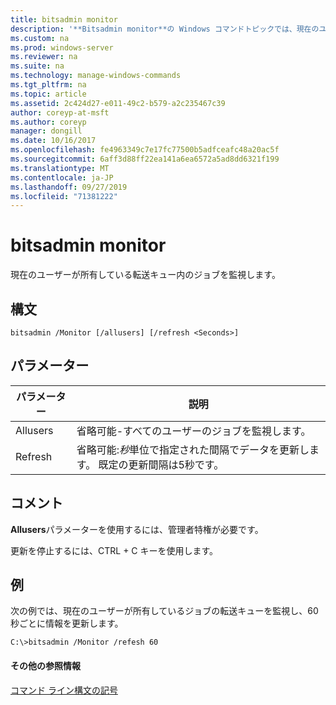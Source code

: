 ```yaml
---
title: bitsadmin monitor
description: '**Bitsadmin monitor**の Windows コマンドトピックでは、現在のユーザーが所有している転送キュー内のジョブを監視します。'
ms.custom: na
ms.prod: windows-server
ms.reviewer: na
ms.suite: na
ms.technology: manage-windows-commands
ms.tgt_pltfrm: na
ms.topic: article
ms.assetid: 2c424d27-e011-49c2-b579-a2c235467c39
author: coreyp-at-msft
ms.author: coreyp
manager: dongill
ms.date: 10/16/2017
ms.openlocfilehash: fe4963349c7e17fc77500b5adfceafc48a20ac5f
ms.sourcegitcommit: 6aff3d88ff22ea141a6ea6572a5ad8dd6321f199
ms.translationtype: MT
ms.contentlocale: ja-JP
ms.lasthandoff: 09/27/2019
ms.locfileid: "71381222"
---
```

# <a name="bitsadmin-monitor"></a>bitsadmin monitor



現在のユーザーが所有している転送キュー内のジョブを監視します。

## <a name="syntax"></a>構文

```
bitsadmin /Monitor [/allusers] [/refresh <Seconds>]
```

## <a name="parameters"></a>パラメーター

|パラメーター|説明|
|---------|-----------|
|Allusers|省略可能-すべてのユーザーのジョブを監視します。|
|Refresh|省略可能:*秒*単位で指定された間隔でデータを更新します。 既定の更新間隔は5秒です。|

## <a name="remarks"></a>コメント

**Allusers**パラメーターを使用するには、管理者特権が必要です。

更新を停止するには、CTRL + C キーを使用します。

## <a name="BKMK_examples"></a>例

次の例では、現在のユーザーが所有しているジョブの転送キューを監視し、60秒ごとに情報を更新します。
```
C:\>bitsadmin /Monitor /refesh 60
```

#### <a name="additional-references"></a>その他の参照情報

[コマンド ライン構文の記号](command-line-syntax-key.md)